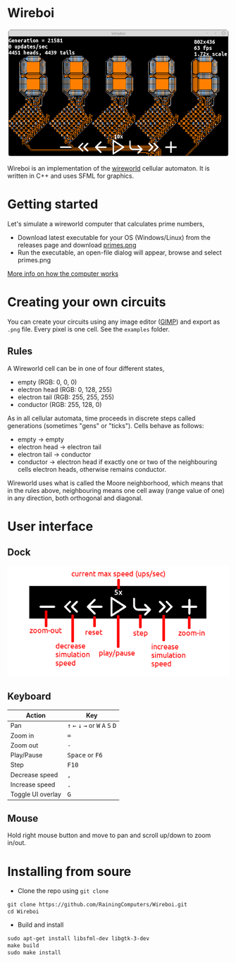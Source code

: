 # Wireboi
![Screenshot](screenshot.gif)

Wireboi is an implementation of the [wireworld](https://en.wikipedia.org/wiki/) cellular automaton. It is written in C++ and uses SFML for graphics.

# Getting started
Let's simulate a wireworld computer that calculates prime numbers,

+ Download latest executable for your OS (Windows/Linux) from the releases page and download [primes.png](Examples/primes.png)
+ Run the executable, an open-file dialog will appear, browse and select primes.png 

[More info on how the computer works](https://www.quinapalus.com/wi-index.html)

# Creating your own circuits
You can create your circuits using any image editor ([GIMP](https://www.gimp.org/)) and export as `.png` file. Every pixel is one cell. See the `examples` folder.

## Rules
A Wireworld cell can be in one of four different states,

+ empty (RGB: 0, 0, 0)
+ electron head (RGB: 0, 128, 255)
+ electron tail (RGB: 255, 255, 255)
+ conductor (RGB: 255, 128, 0)

As in all cellular automata, time proceeds in discrete steps called generations (sometimes "gens" or "ticks"). Cells behave as follows:

+ empty → empty
+ electron head → electron tail
+ electron tail → conductor
+ conductor → electron head if exactly one or two of the neighbouring cells electron heads, otherwise remains conductor.

Wireworld uses what is called the Moore neighborhood, which means that in the rules above, neighbouring means one cell away (range value of one) in any direction, both orthogonal and diagonal. 

# User interface

## Dock
![Dock](dock.png)

## Keyboard
| Action  | Key    |
|---------|--------|
| Pan | <kbd>↑</kbd> <kbd>←</kbd> <kbd>↓</kbd> <kbd>→</kbd> or <kbd>W</kbd> <kbd>A</kbd> <kbd>S</kbd> <kbd>D</kbd> |
| Zoom in | <kbd>=</kbd> |
| Zoom out | <kbd>-</kbd> |
| Play/Pause | <kbd>Space</kbd> or <kbd>F6</kbd> |
| Step | <kbd>F10</kbd> |
| Decrease speed | <kbd>,</kbd> |
| Increase speed | <kbd>.</kbd> |
| Toggle UI overlay | <kbd>G</kbd> |

## Mouse
Hold right mouse button and move to pan and scroll up/down to zoom in/out.

# Installing from soure
+ Clone the repo using `git clone`
```
git clone https://github.com/RainingComputers/Wireboi.git
cd Wireboi
```
+ Build and install
```
sudo apt-get install libsfml-dev libgtk-3-dev
make build 
sudo make install
```